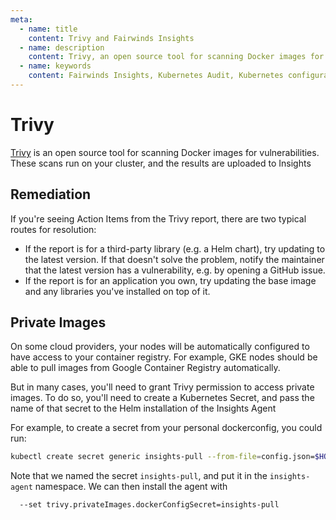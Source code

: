 ```yaml
---
meta:
  - name: title
    content: Trivy and Fairwinds Insights
  - name: description
    content: Trivy, an open source tool for scanning Docker images for vulnerabilities, runs scans on your cluster, and results are uploaded to Fairwinds Insights.
  - name: keywords
    content: Fairwinds Insights, Kubernetes Audit, Kubernetes configuration validation, Trivy, open source
---
```


# Trivy
[Trivy](https://github.com/aquasecurity/trivy) is an open source tool for scanning Docker images
for vulnerabilities. These scans run on your cluster, and the results are uploaded to Insights

## Remediation
If you're seeing Action Items from the Trivy report, there are two typical routes for resolution:
* If the report is for a third-party library (e.g. a Helm chart), try updating to the latest version.
If that doesn't solve the problem, notify the maintainer that the latest version has a vulnerability,
e.g. by opening a GitHub issue.
* If the report is for an application you own, try updating the base image and any libraries you've
installed on top of it.

## Private Images
On some cloud providers, your nodes will be automatically configured to have access to your
container registry. For example, GKE nodes should be able to pull images from Google Container
Registry automatically.

But in many cases, you'll need to grant Trivy permission to access private images. To do so,
you'll need to create a Kubernetes Secret, and pass the name of that secret to the Helm
installation of the Insights Agent

For example, to create a secret from your personal dockerconfig, you could run:
```bash
kubectl create secret generic insights-pull --from-file=config.json=$HOME/.docker/config.json -n insights-agent
```

Note that we named the secret `insights-pull`, and put it in the `insights-agent` namespace.
We can then install the agent with
```bash
  --set trivy.privateImages.dockerConfigSecret=insights-pull
```
